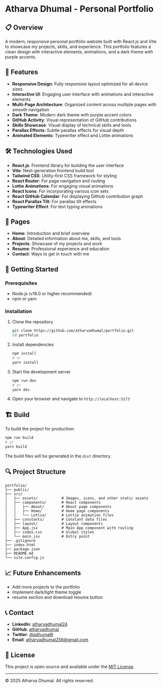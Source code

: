 # Atharva Dhumal - Personal Portfolio

## 📋 Overview

A modern, responsive personal portfolio website built with React.js and Vite to showcase my projects, skills, and experience. This portfolio features a clean design with interactive elements, animations, and a dark theme with purple accents.

## 🌟 Features

- **Responsive Design**: Fully responsive layout optimized for all device sizes
- **Interactive UI**: Engaging user interface with animations and interactive elements
- **Multi-Page Architecture**: Organized content across multiple pages with smooth navigation
- **Dark Theme**: Modern dark theme with purple accent colors
- **GitHub Activity**: Visual representation of GitHub contributions
- **Skills Showcase**: Visual display of technical skills and tools
- **Parallax Effects**: Subtle parallax effects for visual depth
- **Animated Elements**: Typewriter effect and Lottie animations

## 🛠️ Technologies Used

- **React.js**: Frontend library for building the user interface
- **Vite**: Next-generation frontend build tool
- **Tailwind CSS**: Utility-first CSS framework for styling
- **React Router**: For page navigation and routing
- **Lottie Animations**: For engaging visual animations
- **React Icons**: For incorporating various icon sets
- **React GitHub Calendar**: For displaying GitHub contribution graph
- **React Parallax Tilt**: For parallax tilt effects
- **Typewriter Effect**: For text typing animations

## 📱 Pages

- **Home**: Introduction and brief overview
- **About**: Detailed information about me, skills, and tools
- **Projects**: Showcase of my projects and work
- **Resume**: Professional experience and education
- **Contact**: Ways to get in touch with me

## 🚀 Getting Started

### Prerequisites

- Node.js (v16.0 or higher recommended)
- npm or yarn

### Installation

1. Clone the repository
   ```bash
   git clone https://github.com/atharvadhumal/portfolio.git
   cd portfolio
   ```

2. Install dependencies
   ```bash
   npm install
   # or
   yarn install
   ```

3. Start the development server
   ```bash
   npm run dev
   # or
   yarn dev
   ```

4. Open your browser and navigate to `http://localhost:5173`

## 🏗️ Build

To build the project for production:

```bash
npm run build
# or
yarn build
```

The build files will be generated in the `dist` directory.

## 🔍 Project Structure

```
portfolio/
├── public/
├── src/
│   ├── assets/           # Images, icons, and other static assets
│   ├── components/       # React components
│   │   ├── About/        # About page components
│   │   ├── Home/         # Home page components
│   │   └── Lottie/       # Lottie animation files
│   ├── constants/        # Constant data files
│   ├── layout/           # Layout components
│   ├── App.jsx           # Main App component with routing
│   ├── index.css         # Global styles
│   └── main.jsx          # Entry point
├── .gitignore
├── index.html
├── package.json
├── README.md
└── vite.config.js
```

## 📈 Future Enhancements

- Add more projects to the portfolio
- Implement dark/light theme toggle
- resume section and download resume button

## 📞 Contact

- **LinkedIn**: [atharvadhumal24](http://www.linkedin.com/in/atharvadhumal24)
- **GitHub**: [atharvadhumal](https://github.com/atharvadhumal)
- **Twitter**: [@adhumal6](https://x.com/adhumal6)
- **Email**: [atharvadhumal256@gmail.com](mailto:atharvadhumal256@gmail.com)

## 📄 License

This project is open source and available under the [MIT License](LICENSE).

---

© 2025 Atharva Dhumal. All rights reserved.
